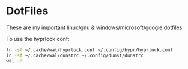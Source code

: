 # DotFiles
These are my important linux/gnu &amp; windows/microsoft/google dotfiles

To use the hyprlock conf:
```sh
ln -sf ~/.cache/wal/hyprlock.conf ~/.config/hypr/hyprlock.conf
ln -sf ~/.cache/wal/dunstrc ~/.config/dunst/dunstrc
wal -R
```
